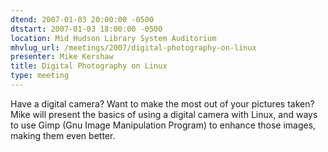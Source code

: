 ```yaml
---
dtend: 2007-01-03 20:00:00 -0500
dtstart: 2007-01-03 18:00:00 -0500
location: Mid Hudson Library System Auditorium
mhvlug_url: /meetings/2007/digital-photography-on-linux
presenter: Mike Kershaw
title: Digital Photography on Linux
type: meeting
---
```



Have a digital camera?  Want to make the most out of your pictures taken?  Mike will present the basics of using a digital camera with Linux, and ways to use Gimp (Gnu Image Manipulation Program) to enhance those images, making them even better.